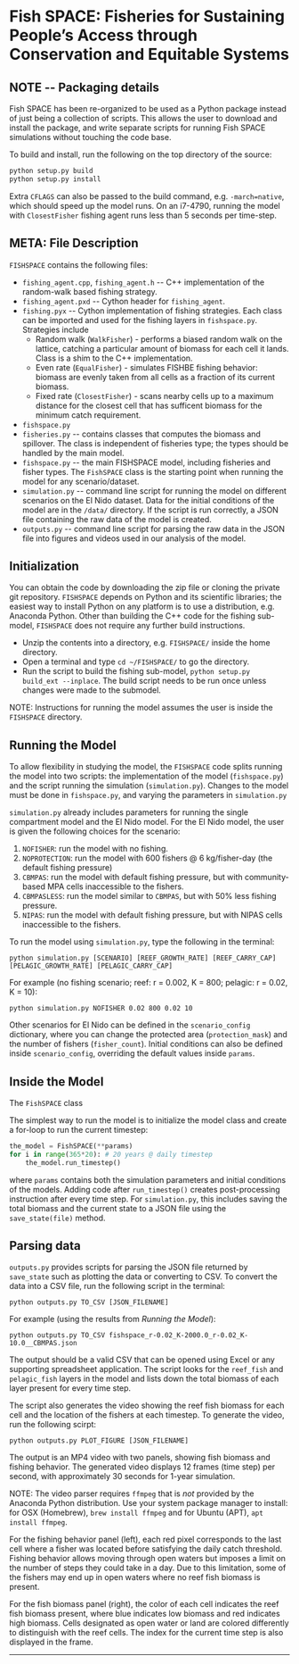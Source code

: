 # Fish SPACE: Fisheries for Sustaining People’s Access through Conservation and Equitable Systems

## NOTE -- Packaging details
Fish SPACE has been re-organized to be used as a Python package instead of just being a collection of scripts. This allows the user to download and install the package, and write separate scripts for running Fish SPACE simulations without touching the code base.

To build and install, run the following on the top directory of the source:

```bash
python setup.py build
python setup.py install
```

Extra `CFLAGS` can also be passed to the build command, e.g. `-march=native`, which should speed up the model runs. On an i7-4790, running the model with `ClosestFisher` fishing agent runs less than 5 seconds per time-step.

## META: File Description
`FISHSPACE` contains the following files:
* `fishing_agent.cpp`, `fishing_agent.h` -- C++ implementation of the random-walk based fishing strategy.
* `fishing_agent.pxd` -- Cython header for `fishing_agent`.
* `fishing.pyx` -- Cython implementation of fishing strategies. Each class can be imported and used for the fishing layers in `fishspace.py`. Strategies include
	* Random walk (`WalkFisher`) - performs a biased random walk on the lattice, catching a particular amount of biomass for each cell it lands. Class is a shim to the C++ implementation.
	* Even rate (`EqualFisher`) - simulates FISHBE fishing behavior: biomass are evenly taken from all cells as a fraction of its current biomass.
	* Fixed rate (`ClosestFisher`) - scans nearby cells up to a maximum distance for the closest cell that has sufficent biomass for the minimum catch requirement.
* `fishspace.py`
* `fisheries.py` -- contains classes that computes the biomass and spillover. The class is independent of fisheries type; the types should be handled by the main model.
* `fishspace.py` -- the main FISHSPACE model, including fisheries and fisher types. The `FishSPACE` class is the starting point when running the model for any scenario/dataset.
* `simulation.py` -- command line script for running the model on different scenarios on the El Nido dataset. Data for the initial conditions of the model are in the `/data/` directory. If the script is run correctly, a JSON file containing the raw data of the model is created.
* `outputs.py` -- command line script for parsing the raw data in the JSON file into figures and videos used in our analysis of the model.

## Initialization
You can obtain the code by downloading the zip file or cloning the private git repository. `FISHSPACE` depends on Python and its scientific libraries; the easiest way to install Python on any platform is to use a distribution, e.g. Anaconda Python. Other than building the C++ code for the fishing sub-model, `FISHSPACE` does not require any further build instructions.

* Unzip the contents into a directory, e.g. `FISHSPACE/` inside the home directory.
* Open a terminal and type `cd ~/FISHSPACE/` to go the directory.
* Run the script to build the fishing sub-model, `python setup.py build_ext --inplace`. The build script needs to be run once unless changes were made to the submodel.

NOTE: Instructions for running the model assumes the user is inside the `FISHSPACE` directory.

## Running the Model
To allow flexibility in studying the model, the `FISHSPACE` code splits running the model into two scripts: the implementation of the model (`fishspace.py`) and the script running the simulation (`simulation.py`). Changes to the model must be done in `fishspace.py`, and varying the parameters in `simulation.py`

`simulation.py` already includes parameters for running the single compartment model and the El Nido model. For the El Nido model, the user is given the following choices for the scenario:

1. `NOFISHER`: run the model with no fishing.
2. `NOPROTECTION`: run the model with 600 fishers @ 6 kg/fisher-day (the default fishing pressure)
3. `CBMPAS`: run the model with default fishing pressure, but with community-based MPA cells inaccessible to the fishers.
4. `CBMPASLESS`: run the model similar to `CBMPAS`, but with 50% less fishing pressure.
5. `NIPAS`: run the model with default fishing pressure, but with NIPAS cells inaccessible to the fishers.

To run the model using `simulation.py`, type the following in the terminal:

    python simulation.py [SCENARIO] [REEF_GROWTH_RATE] [REEF_CARRY_CAP] [PELAGIC_GROWTH_RATE] [PELAGIC_CARRY_CAP]

For example (no fishing scenario; reef: r = 0.002, K = 800; pelagic: r = 0.02, K = 10):

    python simulation.py NOFISHER 0.02 800 0.02 10

Other scenarios for El  Nido can be defined in the `scenario_config` dictionary, where you can change the protected area (`protection_mask`) and the number of fishers (`fisher_count`). Initial conditions can also be defined inside `scenario_config`, overriding the default values inside `params`.

## Inside the Model

The `FishSPACE` class

The simplest way to run the model is to initialize the model class and create a for-loop to run the current timestep:

```python
the_model = FishSPACE(**params)
for i in range(365*20): # 20 years @ daily timestep
    the_model.run_timestep()
```

where `params` contains both the simulation parameters and initial conditions of the models. Adding code after `run_timestep()` creates post-processing instruction after every time step. For `simulation.py`, this includes saving the total biomass and the current state to a JSON file using the `save_state(file)` method.

## Parsing data

`outputs.py` provides scripts for parsing the JSON file returned by `save_state` such as plotting the data or converting to CSV. To convert the data into a CSV file, run the following script in the terminal:

    python outputs.py TO_CSV [JSON_FILENAME]

For example (using the results from *Running the Model*):

    python outputs.py TO_CSV fishspace_r-0.02_K-2000.0_r-0.02_K-10.0__CBMPAS.json

The output should be a valid CSV that can be opened using Excel or any supporting spreadsheet application. The script looks for the `reef_fish` and `pelagic_fish` layers in the model and lists down the total biomass of each layer present for every time step.

The script also generates the video showing the reef fish biomass for each cell and the location of the fishers at each timestep. To generate the video, run the following scirpt:

    python outputs.py PLOT_FIGURE [JSON_FILENAME]

The output is an MP4 video with two panels, showing fish biomass and fishing behavior. The generated video displays 12 frames (time step) per second, with approximately 30 seconds for 1-year simulation.

NOTE: The video parser requires `ffmpeg` that is *not* provided by the Anaconda Python distribution. Use your system package manager to install: for OSX (Homebrew), `brew install ffmpeg` and for Ubuntu (APT), `apt install ffmpeg`.

For the fishing behavior panel (left), each red pixel corresponds to the last cell where a fisher was located before satisfying the daily catch threshold. Fishing behavior allows moving through open waters but imposes a limit on the number of steps they could take in a day. Due to this limitation, some of the fishers may end up in open waters where no reef fish biomass is present.

For the fish biomass panel (right), the color of each cell indicates the reef fish biomass present, where blue indicates low biomass and red indicates high biomass. Cells designated as open water or land are colored differently to distinguish with the reef cells. The index for the current time step is also displayed in the frame.



---
